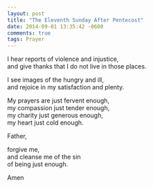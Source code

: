 ```yaml
---
layout: post
title: "The Eleventh Sunday After Pentecost"
date: 2014-09-01 13:35:42 -0600
comments: true
tags: Prayer
---
```



I hear reports of violence and injustice,  
and give thanks that I do not live in those places.

I see images of the hungry and ill,  
and rejoice in my satisfaction and plenty.

My prayers are just fervent enough,  
my compassion just tender enough,  
my charity just generous enough,  
my heart just cold enough.

Father,

forgive me,  
and cleanse me of the sin  
of being just enough.

Amen



